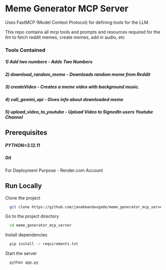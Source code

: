 
# Meme Generator MCP Server

Uses FastMCP (Model Context Protocol) for defining tools for the LLM.

This repo contains all mcp tools and prompts and resources required for the llm to fetch reddit memes, create memes, add in audio, etc

### Tools Contained

##### 1) Add two numbers - Adds Two Numbers
##### 2) download_random_meme - Downloads random meme from Reddit
##### 3) createVideo - Creates a meme video with background music.
##### 4) call_gemini_api - Gives info about downloaded meme
##### 5) upload_video_to_youtube - Upload Video to SignedIn users Youtube Channel


 

## Prerequisites

##### PYTHON=3.12.11
##### Git

For Deployment Purpose - Render.com Account
## Run Locally

Clone the project

```bash
  git clone https://github.com/janakmandavgade/meme_generator_mcp_server.git
```

Go to the project directory

```bash
  cd meme_generator_mcp_server
```

Install dependencies

```bash
  pip install -r requirements.txt
```

Start the server

```bash
  python app.py
```


